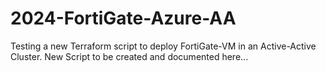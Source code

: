 # 2024-FortiGate-Azure-AA

Testing a new Terraform script to deploy FortiGate-VM in an Active-Active Cluster.
New Script to be created and documented here...